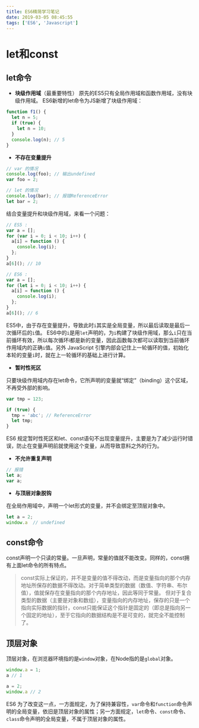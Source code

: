```yaml
---
title: ES6精简学习笔记
date: 2019-03-05 08:45:55
tags: ['ES6', 'Javascript']
---
```



# let和const
## let命令

* **块级作用域**（最重要特性）
原先的ES5只有全局作用域和函数作用域，没有块级作用域。
ES6新增的let命令为JS新增了块级作用域：
```js
function f1() {
  let n = 5;
  if (true) {
    let n = 10;
  }
  console.log(n); // 5
}
```

* **不存在变量提升**

```js
// var 的情况
console.log(foo); // 输出undefined
var foo = 2;

// let 的情况
console.log(bar); // 报错ReferenceError
let bar = 2;
```

结合变量提升和块级作用域，来看一个问题：
```js
// ES5 :
var a = [];
for (var i = 0; i < 10; i++) {
  a[i] = function () {
    console.log(i);
  };
}
a[6](); // 10

// ES6 :
var a = [];
for (let i = 0; i < 10; i++) {
  a[i] = function () {
    console.log(i);
  };
}
a[6](); // 6
```
ES5中，由于存在变量提升，导致此时`i`其实是全局变量，所以最后读取是最后一次循环后的`i`值。
ES6中的`i`是用`let`声明的，为`i`构建了块级作用域，那么`i`只在当前循环有效，所以每次循环i都是新的变量，因此函数每次都可以读取到当前循环作用域内的正确`i`值。另外 JavaScript 引擎内部会记住上一轮循环的值，初始化本轮的变量`i`时，就在上一轮循环的基础上进行计算。

* **暂时性死区**

只要块级作用域内存在let命令，它所声明的变量就“绑定”（binding）这个区域，不再受外部的影响。
```js
var tmp = 123;

if (true) {
  tmp = 'abc'; // ReferenceError
  let tmp;
}
```
ES6 规定暂时性死区和let、const语句不出现变量提升，主要是为了减少运行时错误，防止在变量声明前就使用这个变量，从而导致意料之外的行为。

* **不允许重复声明**

```js
// 报错
let a;
var a;
```

* **与顶层对象脱钩**

在全局作用域中，声明一个let形式的变量，并不会绑定至顶层对象中。
```js
let a = 2;
window.a  // undefined
```

## const命令
const声明一个只读的常量。一旦声明，常量的值就不能改变。同样的，const拥有上面let命令的所有特点。

> const实际上保证的，并不是变量的值不得改动，而是变量指向的那个内存地址所保存的数据不得改动。对于简单类型的数据（数值、字符串、布尔值），值就保存在变量指向的那个内存地址，因此等同于常量。
> 但对于复合类型的数据（主要是对象和数组），变量指向的内存地址，保存的只是一个指向实际数据的指针，const只能保证这个指针是固定的（即总是指向另一个固定的地址），至于它指向的数据结构是不是可变的，就完全不能控制了。

## 顶层对象
顶层对象，在浏览器环境指的是`window`对象，在Node指的是`global`对象。

```js
window.a = 1;
a // 1

a = 2;
window.a // 2
```

ES6 为了改变这一点，一方面规定，为了保持兼容性，`var`命令和`function`命令声明的全局变量，依旧是顶层对象的属性；另一方面规定，`let`命令、`const`命令、`class`命令声明的全局变量，不属于顶层对象的属性。